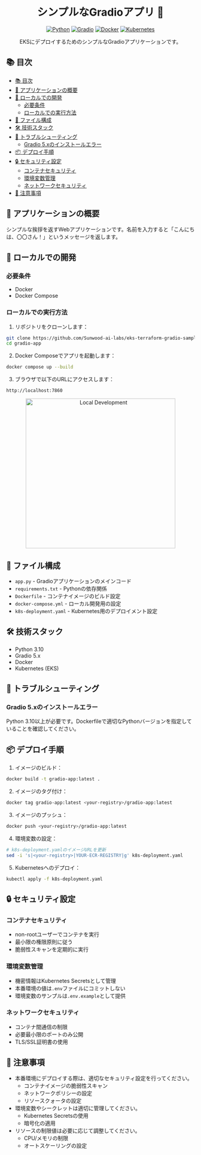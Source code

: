 <div align="center">

# シンプルなGradioアプリ 🎨

[![Python](https://img.shields.io/badge/Python-3.10-blue)](https://www.python.org/)
[![Gradio](https://img.shields.io/badge/Gradio-5.x-orange)](https://gradio.app/)
[![Docker](https://img.shields.io/badge/Docker-Ready-blue)](https://www.docker.com/)
[![Kubernetes](https://img.shields.io/badge/Kubernetes-EKS-blue)](https://aws.amazon.com/eks/)

EKSにデプロイするためのシンプルなGradioアプリケーションです。

</div>

## 📚 目次
- [📚 目次](#-目次)
- [🌟 アプリケーションの概要](#-アプリケーションの概要)
- [🚀 ローカルでの開発](#-ローカルでの開発)
  - [必要条件](#必要条件)
  - [ローカルでの実行方法](#ローカルでの実行方法)
- [📁 ファイル構成](#-ファイル構成)
- [🛠️ 技術スタック](#️-技術スタック)
- [🔧 トラブルシューティング](#-トラブルシューティング)
  - [Gradio 5.xのインストールエラー](#gradio-5xのインストールエラー)
- [📦 デプロイ手順](#-デプロイ手順)
- [🔒 セキュリティ設定](#-セキュリティ設定)
  - [コンテナセキュリティ](#コンテナセキュリティ)
  - [環境変数管理](#環境変数管理)
  - [ネットワークセキュリティ](#ネットワークセキュリティ)
- [📝 注意事項](#-注意事項)

## 🌟 アプリケーションの概要

シンプルな挨拶を返すWebアプリケーションです。名前を入力すると「こんにちは、〇〇さん！」というメッセージを返します。

## 🚀 ローカルでの開発

### 必要条件

- Docker
- Docker Compose

### ローカルでの実行方法

1. リポジトリをクローンします：
```bash
git clone https://github.com/Sunwood-ai-labs/eks-terraform-gradio-sample.git
cd gradio-app
```

2. Docker Composeでアプリを起動します：
```bash
docker compose up --build
```

3. ブラウザで以下のURLにアクセスします：
```
http://localhost:7860
```

<div align="center">
<img src="./example_sketch.png" alt="Local Development" width="400"/>
</div>

## 📁 ファイル構成

- `app.py` - Gradioアプリケーションのメインコード
- `requirements.txt` - Pythonの依存関係
- `Dockerfile` - コンテナイメージのビルド設定
- `docker-compose.yml` - ローカル開発用の設定
- `k8s-deployment.yaml` - Kubernetes用のデプロイメント設定

## 🛠️ 技術スタック

- Python 3.10
- Gradio 5.x
- Docker
- Kubernetes (EKS)

## 🔧 トラブルシューティング

### Gradio 5.xのインストールエラー
Python 3.10以上が必要です。Dockerfileで適切なPythonバージョンを指定していることを確認してください。

## 📦 デプロイ手順

1. イメージのビルド：
```bash
docker build -t gradio-app:latest .
```

2. イメージのタグ付け：
```bash
docker tag gradio-app:latest <your-registry>/gradio-app:latest
```

3. イメージのプッシュ：
```bash
docker push <your-registry>/gradio-app:latest
```

4. 環境変数の設定：
```bash
# k8s-deployment.yamlのイメージURLを更新
sed -i 's|<your-registry>|YOUR-ECR-REGISTRY|g' k8s-deployment.yaml
```

5. Kubernetesへのデプロイ：
```bash
kubectl apply -f k8s-deployment.yaml
```

## 🔒 セキュリティ設定

### コンテナセキュリティ
- non-rootユーザーでコンテナを実行
- 最小限の権限原則に従う
- 脆弱性スキャンを定期的に実行

### 環境変数管理
- 機密情報はKubernetes Secretsとして管理
- 本番環境の値は`.env`ファイルにコミットしない
- 環境変数のサンプルは`.env.example`として提供

### ネットワークセキュリティ
- コンテナ間通信の制限
- 必要最小限のポートのみ公開
- TLS/SSL証明書の使用

## 📝 注意事項

- 本番環境にデプロイする際は、適切なセキュリティ設定を行ってください。
  - コンテナイメージの脆弱性スキャン
  - ネットワークポリシーの設定
  - リソースクォータの設定
- 環境変数やシークレットは適切に管理してください。
  - Kubernetes Secretsの使用
  - 暗号化の適用
- リソースの制限値は必要に応じて調整してください。
  - CPU/メモリの制限
  - オートスケーリングの設定

